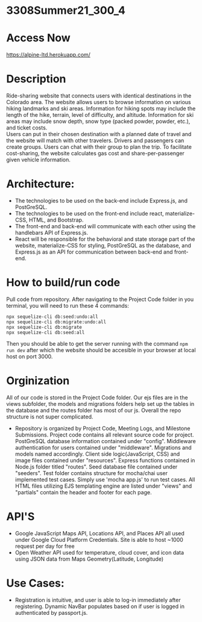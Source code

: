 # 3308Summer21_300_4

# Access Now

https://alpine-ltd.herokuapp.com/

# Description
  Ride-sharing website that connects users with identical destinations in the Colorado area. The website allows users to browse information on various hiking landmarks and ski areas.  Information for hiking spots may include the length of the hike, terrain, level of difficulty, and altitude. Information for ski areas may include snow depth, snow type (packed powder, powder, etc.), and ticket costs.  
  Users can put in their chosen destination with a planned date of travel and the website will match with other travelers.  Drivers and passengers can create groups. Users can chat with their group to plan the trip.  To facilitate cost-sharing, the website calculates gas cost and share-per-passenger given vehicle information.


# Architecture: 
- The technologies to be used on the back-end include Express.js, and PostGreSQL.
- The technologies to be used on the front-end include react, materialize-CSS, HTML, and Bootstrap.
- The front-end and back-end will communicate with each other using the handlebars API of Express.js.
- React will be responsible for the behavioral and state storage part of the website, materialize-CSS for styling, PostGreSQL as the database, and Express.js as an API for communication between back-end and front-end.

# How to build/run code
Pull code from repository. 
After navigating to the Project Code folder in you terminal, you will need to run these 4 commands:
```
npx sequelize-cli db:seed:undo:all
npx sequelize-cli db:migrate:undo:all
npx sequelize-cli db:migrate
npx sequelize-cli db:seed:all
```
Then you should be able to get the server running with the command `npm run dev` after which the website should be accesible in your browser at local host on port 3000.

# Orginization
All of our code is stored in the Project Code folder. Our ejs files are in the views subfolder, the models and migrations folders help set up the tables in the database and the routes folder has most of our js. Overall the repo structure is not super complicated.

- Repository is organized by Project Code, Meeting Logs, and Milestone Submissions. Project code contains all relevant source code for project. PostGreSQL database information contained under "config". Middleware authentication for users contained under "middleware". Migrations and models named accordingly. Client side logic(JavaScript, CSS) and image files contained under "resources". Express functions contained in Node.js folder titled "routes". Seed database file contained under "seeders". Test folder contains structure for mocha/chai user implemented test cases. Simply use 'mocha app.js' to run test cases. All HTML files utilizing EJS templating engine are listed under "views" and "partials" contain the header and footer for each page. 

# API'S

- Google JavaScript Maps API, Locations API, and Places API all used under Google Cloud Platform Credentials. Site is able to host ~1000 request per day for free
- Open Weather API used for temperature, cloud cover, and icon data using JSON data from Maps Geometry(Latitude, Longitude)

# Use Cases:
- Registration is intuitive, and user is able to log-in immediately after registering. Dynamic NavBar populates based on if user is logged in authenticated by passport.js.

